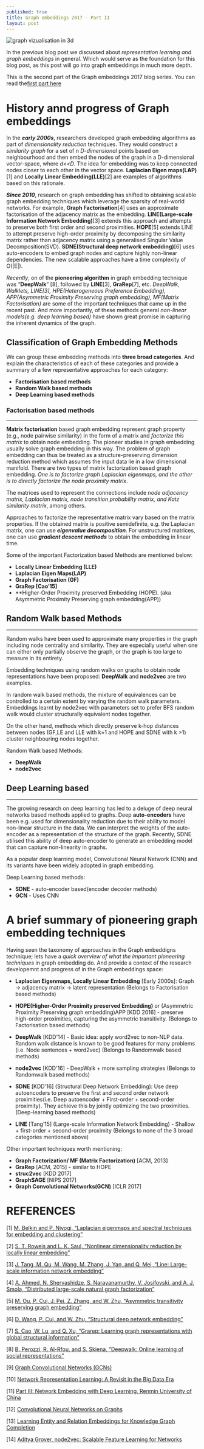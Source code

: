 ```yaml
---
published: true
title: Graph embeddings 2017 - Part II
layout: post
---
```

![graph vizualisation in 3d]({{site.baseurl}}/images/3d-graph-viz.png)

In the previous blog post we discussed about _representation learning and graph embeddings_ in general. Which would serve as the foundation for this blog post, as this post will go into graph embeddings in much more depth. 

This is the second part of the Graph embeddings 2017 blog series. You can read the[first part here](https://iamsiva11.github.io/Graph-embeddings-part-1/)

# History annd progress of Graph embeddings

In the _**early 2000s**_, researchers developed graph embedding algorithms as part of _dimensionality reduction_ techniques. They would construct  a  _similarity  graph_  for  a  set  of n _D-dimensional_  points  based  on  neighbourhood  and  then embed  the  nodes  of  the  graph  in  a D-dimensional  vector-space, where _d<<D_. The idea for embedding was to keep connected  nodes  closer  to  each  other  in  the  vector  space. **Laplacian  Eigen maps(LAP)**[1] and **Locally  Linear  Embedding(LLE)**[2] are  examples  of  algorithms  based  on  this  rationale. 

_**Since 2010**_, research on graph embedding has shifted to obtaining scalable graph embedding techniques which leverage the sparsity of real-world networks. For example, **Graph Factorisation**[4] uses an approximate factorisation of the adjacency matrix as the embedding. **LINE(Large-scale Information Network Embedding)**[3] extends this approach and attempts to preserve both first order and second proximities. **HOPE**[5] extends LINE to attempt preserve  high-order  proximity  by  decomposing  the  similarity matrix rather than adjacency matrix using a generalised Singular Value Decomposition(SVD). **SDNE(Structural deep network embedding)**[6] uses auto-encoders to embed graph nodes and capture highly non-linear dependencies. The new scalable approaches have a time complexity of O(|E|).

_Recently_, on of the **pioneering algorithm** in graph embedding technique was “**DeepWalk**” [8], followed by **LINE**[3], **GraRep**[7], etc. _DeepWalk, Walklets, LINE[3], HPE(Heterogeneous Preference Embedding), APP(Asymmetric Proximity Preserving graph embedding), MF(Matrix Factorisation)_ are some of the important techniques that came up in the recent past. And more importantly, of these methods general  _non-linear  models(e.g.  deep learning based)_ have shown great promise in capturing the inherent  dynamics of the graph.

## Classification of Graph Embedding Methods

We can group these embedding methods into **three broad categories**. And explain the characteristics of each of these categories and provide a summary of a few representative approaches for each category:

* **Factorisation based methods**
* **Random Walk based methods**
* **Deep Learning based methods**

### Factorisation based methods
---

**Matrix factorisation** based graph embedding represent graph property (e.g., node pairwise similarity) in the form of a matrix and _factorize this matrix_ to obtain node embedding. The pioneer studies in graph embedding usually solve graph embedding in this way. The problem of graph embedding can thus be treated as a structure-preserving dimension reduction method which assumes the input data lie in a low dimensional manifold. There are two types of matrix  factorization based graph embedding. _One is to factorize graph Laplacian eigenmaps, and the other is to directly factorize the node proximity matrix_.

The matrices used to represent the connections include _node adjacency matrix, Laplacian matrix, node transition probability matrix, and Katz similarity matrix_,  among  others. 

Approaches  to  factorize  the  representative  matrix  vary  based  on  the  matrix properties.  If  the  obtained  matrix  is  positive  semidefinite, e.g.  the  Laplacian  matrix,  one  can  use  _**eigenvalue  decomposition**_. For  unstructured  matrices,  one  can  use  _**gradient descent methods**_ to obtain the embedding in linear time.

Some of the important Factorization based Methods are mentioned below:

* **Locally Linear Embedding (LLE)**
* **Laplacian Eigen Maps(LAP)**
* **Graph Factorisation (GF)** 
* **GraRep [Cao’15]**
* **Higher-Order Proximity preserved Embedding (HOPE). (aka Asymmetric Proximity Preserving graph embedding(APP))

## Random Walk based Methods
---

Random walks have been used to approximate many properties in the graph including node centrality and similarity. They are especially useful when one can either only  partially  observe  the  graph,  or  the  graph  is  too  large to measure in its entirety.

Embedding techniques using random walks on graphs to obtain node representations have been proposed: **DeepWalk** and **node2vec** are two examples. 

In random walk based  methods,  the  mixture  of  equivalences  can  be  controlled  to  a  certain  extent  by  varying  the  random  walk parameters. Embeddings learnt  by node2vec with  parameters set  to  prefer  BFS  random  walk  would  cluster  structurally equivalent  nodes  together. 

On  the  other  hand,  methods which directly preserve k-hop distances between nodes (GF,LE and LLE with k=1 and HOPE and SDNE with k >1) cluster neighbouring nodes together.

Random Walk based Methods:

* **DeepWalk**
* **node2vec**

## Deep Learning based
---

The growing research on deep learning has led to a deluge of deep neural networks based methods applied to graphs. Deep **auto-encoders** have been e.g. used for dimensionality reduction  due to their ability to model non-linear structure in the data. We can interpret the weights of the auto-encoder as a representation of  the  structure  of  the  graph. Recently, SDNE utilised this ability of deep auto-encoder to generate an embedding model that can capture non-linearity in graphs. 

As  a  popular  deep  learning model, Convolutional Neural Network (CNN) and its variants  have  been  widely  adopted  in  graph  embedding.

Deep Learning based methods:

* **SDNE** - auto-encoder based(encoder decoder methods)
* **GCN** - Uses CNN

# A brief summary of pioneering graph embedding techniques

Having seen the taxonomy of approaches in the Graph embeddigns technique; lets have a _quick overview of what the important pioneering techniques_ in graph embedding do. And provide a context of the research developemnt and progress of in the Graph embeddings space:

* **Laplacian Eigenmaps, Locally Linear Embedding** [Early 2000s]: 
Graph -> adjacency matrix -> latent representation (Belongs to Factorisation based methods)

* **HOPE(Higher-Order Proximity preserved Embedding)** or (Asymmetric Proximity Preserving graph embedding)APP [KDD 2016] - preserve high-order proximities, capturing the asymmetric transitivity. (Belongs to Factorisation based methods)

* **DeepWalk** [KDD'14] - Basic idea: apply word2vec to non-NLP data. Random walk distance is known to be good features for many problems (i.e. Node sentences + word2vec) (Belongs to Randomwalk based methods)

* **node2vec** [KDD'16] - DeepWalk + more sampling strategies (Belongs to Randomwalk based methods)

* **SDNE** [KDD'16] (Structural Deep Network Embedding): Use  deep  autoencoders  to preserve  the  first  and  second  order  network proximities(i.e. Deep autoencoder + First-order + second-order proximity). They achieve this by jointly optimizing the two proximities. (Deep-learning based methods)

* **LINE** [Tang’15] (Large-scale Information Network Embedding) - Shallow + first-order + second-order proximity (Belongs to none of the 3 broad categories mentioned above)

Other important techniques worth mentioning:

* **Graph Factorization/ MF (Matrix Factorization)** [ACM, 2013]
* **GraRep** [ACM, 2015] - similar to HOPE
* **struc2vec** [KDD 2017]
* **GraphSAGE** [NIPS 2017]
* **Graph Convolutional Networks(GCN)** [ICLR 2017]

# REFERENCES

[1] [M. Belkin and P. Niyogi, “Laplacian eigenmaps and spectral techniques for embedding and clustering”](http://web.cse.ohio-state.edu/~belkin.8/papers/LEM_NIPS_01.pdf)

[2] [S. T. Roweis and L. K. Saul, “Nonlinear dimensionality reduction by locally linear embedding”](http://www.robots.ox.ac.uk/~az/lectures/ml/lle.pdf)

[3] [J. Tang, M. Qu, M. Wang, M. Zhang, J. Yan, and Q. Mei, “Line: Large-scale information network embedding”](http://dl.acm.org/citation.cfm?id=2741093)

[4] [A. Ahmed, N. Shervashidze, S. Narayanamurthy, V. Josifovski,
and A. J. Smola, “Distributed large-scale natural graph factorization”](https://static.googleusercontent.com/media/research.google.com/en//pubs/archive/40839.pdf)

[5] [M. Ou, P. Cui, J. Pei, Z. Zhang, and W. Zhu, “Asymmetric transitivity preserving graph embedding”](http://www.kdd.org/kdd2016/papers/files/rfp0184-ouA.pdf)

[6] [D. Wang, P. Cui, and W. Zhu, “Structural deep network embedding”](https://dl.acm.org/citation.cfm?id=2939753)

[7] [S. Cao, W. Lu, and Q. Xu, “Grarep: Learning graph representations
with global structural information”](http://dl.acm.org/citation.cfm?id=2806512)

[8] [B. Perozzi, R. Al-Rfou, and S. Skiena, “Deepwalk: Online learning
of social representations"](https://arxiv.org/abs/1403.6652)

[9] [Graph Convolutional Networks (GCNs)](https://tkipf.github.io/graph-convolutional-networks/)

[10] [Network Representation Learning: A Revisit in the Big Data Era](http://media.cs.tsinghua.edu.cn/~multimedia/cuipeng/papers/Network%20Representation-Tutorial.pdf)

[11] [Part III: Network Embedding with Deep Learning, Renmin University of China](http://www.cips-cl.org/static/CCL2016/tutorialpdf/T3A_%E7%A4%BE%E4%BC%9A%E8%AE%A1%E7%AE%97_part3.pdf)

[12] [Convolutional Neural Networks on Graphs](http://www.ntu.edu.sg/home/xbresson/pdf/talk_xbresson_gcnn.pdf)

[13] [Learning Entity and Relation Embeddings for Knowledge Graph Completion](http://nlp.csai.tsinghua.edu.cn/%7Elzy/publications/aaai2015_transr.pdf)

[14] [Aditya Grover, node2vec: Scalable Feature Learning for Networks](https://dl.acm.org/citation.cfm?id=2939672.2939754)